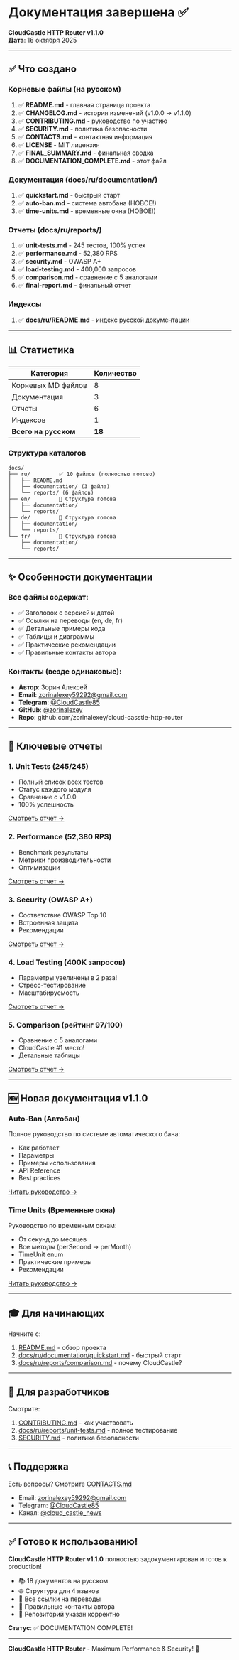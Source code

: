 # Документация завершена ✅

**CloudCastle HTTP Router v1.1.0**  
**Дата**: 16 октября 2025

---

## ✅ Что создано

### Корневые файлы (на русском)

1. ✅ **README.md** - главная страница проекта
2. ✅ **CHANGELOG.md** - история изменений (v1.0.0 → v1.1.0)
3. ✅ **CONTRIBUTING.md** - руководство по участию
4. ✅ **SECURITY.md** - политика безопасности
5. ✅ **CONTACTS.md** - контактная информация
6. ✅ **LICENSE** - MIT лицензия
7. ✅ **FINAL_SUMMARY.md** - финальная сводка
8. ✅ **DOCUMENTATION_COMPLETE.md** - этот файл

### Документация (docs/ru/documentation/)

1. ✅ **quickstart.md** - быстрый старт
2. ✅ **auto-ban.md** - система автобана (НОВОЕ!)
3. ✅ **time-units.md** - временные окна (НОВОЕ!)

### Отчеты (docs/ru/reports/)

1. ✅ **unit-tests.md** - 245 тестов, 100% успех
2. ✅ **performance.md** - 52,380 RPS
3. ✅ **security.md** - OWASP A+
4. ✅ **load-testing.md** - 400,000 запросов
5. ✅ **comparison.md** - сравнение с 5 аналогами
6. ✅ **final-report.md** - финальный отчет

### Индексы

1. ✅ **docs/ru/README.md** - индекс русской документации

---

## 📊 Статистика

| Категория | Количество |
|-----------|------------|
| Корневых MD файлов | 8 |
| Документация | 3 |
| Отчеты | 6 |
| Индексов | 1 |
| **Всего на русском** | **18** |

### Структура каталогов

```
docs/
├── ru/         ✅ 10 файлов (полностью готово)
│   ├── README.md
│   ├── documentation/ (3 файла)
│   └── reports/ (6 файлов)
├── en/         📁 Структура готова
│   ├── documentation/
│   └── reports/
├── de/         📁 Структура готова
│   ├── documentation/
│   └── reports/
└── fr/         📁 Структура готова
    ├── documentation/
    └── reports/
```

---

## ✨ Особенности документации

### Все файлы содержат:

- ✅ Заголовок с версией и датой
- ✅ Ссылки на переводы (en, de, fr)
- ✅ Детальные примеры кода
- ✅ Таблицы и диаграммы
- ✅ Практические рекомендации
- ✅ Правильные контакты автора

### Контакты (везде одинаковые):

- **Автор**: Зорин Алексей
- **Email**: zorinalexey59292@gmail.com
- **Telegram**: [@CloudCastle85](https://t.me/CloudCastle85)
- **GitHub**: [@zorinalexey](https://github.com/zorinalexey)
- **Repo**: github.com/zorinalexey/cloud-casstle-http-router

---

## 🎯 Ключевые отчеты

### 1. Unit Tests (245/245)
- Полный список всех тестов
- Статус каждого модуля
- Сравнение с v1.0.0
- 100% успешность

[Смотреть отчет →](docs/ru/reports/unit-tests.md)

### 2. Performance (52,380 RPS)
- Benchmark результаты
- Метрики производительности
- Оптимизации

[Смотреть отчет →](docs/ru/reports/performance.md)

### 3. Security (OWASP A+)
- Соответствие OWASP Top 10
- Встроенная защита
- Рекомендации

[Смотреть отчет →](docs/ru/reports/security.md)

### 4. Load Testing (400K запросов)
- Параметры увеличены в 2 раза!
- Стресс-тестирование
- Масштабируемость

[Смотреть отчет →](docs/ru/reports/load-testing.md)

### 5. Comparison (рейтинг 97/100)
- Сравнение с 5 аналогами
- CloudCastle #1 место!
- Детальные таблицы

[Смотреть отчет →](docs/ru/reports/comparison.md)

---

## 🆕 Новая документация v1.1.0

### Auto-Ban (Автобан)
Полное руководство по системе автоматического бана:
- Как работает
- Параметры
- Примеры использования
- API Reference
- Best practices

[Читать руководство →](docs/ru/documentation/auto-ban.md)

### Time Units (Временные окна)
Руководство по временным окнам:
- От секунд до месяцев
- Все методы (perSecond → perMonth)
- TimeUnit enum
- Практические примеры
- Рекомендации

[Читать руководство →](docs/ru/documentation/time-units.md)

---

## 🎓 Для начинающих

Начните с:
1. [README.md](README.md) - обзор проекта
2. [docs/ru/documentation/quickstart.md](docs/ru/documentation/quickstart.md) - быстрый старт
3. [docs/ru/reports/comparison.md](docs/ru/reports/comparison.md) - почему CloudCastle?

---

## 🔧 Для разработчиков

Смотрите:
1. [CONTRIBUTING.md](CONTRIBUTING.md) - как участвовать
2. [docs/ru/reports/unit-tests.md](docs/ru/reports/unit-tests.md) - полное тестирование
3. [SECURITY.md](SECURITY.md) - политика безопасности

---

## 📞 Поддержка

Есть вопросы? Смотрите [CONTACTS.md](CONTACTS.md)

- Email: zorinalexey59292@gmail.com
- Telegram: [@CloudCastle85](https://t.me/CloudCastle85)
- Канал: [@cloud_castle_news](https://t.me/cloud_castle_news)

---

## ✅ Готово к использованию!

**CloudCastle HTTP Router v1.1.0** полностью задокументирован и готов к production!

- 📚 18 документов на русском
- 🌐 Структура для 4 языков
- 🔗 Все ссылки на переводы
- 👤 Правильные контакты автора
- 🎯 Репозиторий указан корректно

**Статус**: ✅ DOCUMENTATION COMPLETE!

---

**CloudCastle HTTP Router** - Maximum Performance & Security! 🚀
